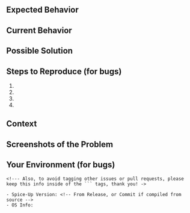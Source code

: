 <!--- Thank you for making a bug report! This allows us to make the app even better. -->
<!--- Filling out the following information will help us reproduce and fix the problem faster. -->

## Expected Behavior
<!--- If you're describing a bug, tell us what should happen -->
<!--- If you're suggesting a change/improvement, tell us how it should work -->

## Current Behavior
<!--- If describing a bug, tell us what happens instead of the expected behavior -->
<!--- If suggesting a change/improvement, explain the difference from current behavior -->

## Possible Solution
<!--- Not obligatory, but suggest a fix/reason for the bug, -->
<!--- or ideas how to implement the addition or change -->

## Steps to Reproduce (for bugs)
<!--- Help us reproduce the issue by providing us a set of steps to reproduce this bug -->
1.
2.
3.
4.

## Context
<!--- How has this issue affected you? What are you trying to accomplish? -->
<!--- Providing context helps us come up with a solution that is most useful in the real world -->
<!--- If you have a terminal output you can share with us that would also be great! -->

<!--- To get debug messages: G_MESSAGES_DEBUG=all com.github.philip_scott.spice-up -->

<!--- Sharing the .spice file where the problem is at will also be super helpful. -->

## Screenshots of the Problem
<!--- If you can show us a screenshot of the issue, this is the space for it! -->
<!--- If you're suggesting a feature and can give us a mockup, that would also be great! -->

## Your Environment (for bugs)
<!--- Include as many relevant details about the environment you experienced the bug in -->
<!--- If you can also run the following command and put the output here, that would be super helpful!  -->
<!---                   uname -a && cat /etc/os-release          -->


```
<!--- Also, to avoid tagging other issues or pull requests, please keep this info inside of the ``` tags, thank you! ->

- Spice-Up Version: <!-- From Release, or Commit if compiled from source -->
- OS Info:

```
